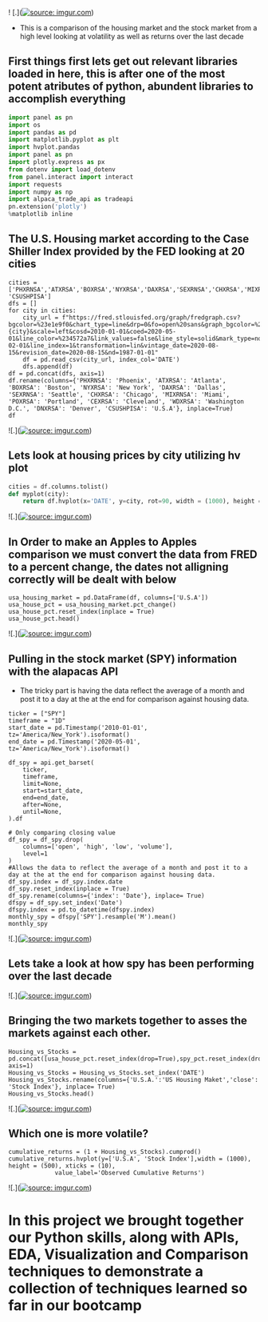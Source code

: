 ! [.](<a href="https://imgur.com/MpkfU6j"><img src="https://i.imgur.com/MpkfU6j.png" title="source: imgur.com" /></a>)

 - This is a comparison of the housing market and the stock market from a high level looking at volatility as well as returns over the last decade 
 
## First things first lets get out relevant libraries loaded in here, this is after one of the most potent atributes of python, abundent libraries to accomplish everything ##

```python
import panel as pn
import os
import pandas as pd
import matplotlib.pyplot as plt
import hvplot.pandas
import panel as pn
import plotly.express as px
from dotenv import load_dotenv
from panel.interact import interact
import requests
import numpy as np
import alpaca_trade_api as tradeapi
pn.extension('plotly')
%matplotlib inline
```

## The U.S. Housing market according to the Case Shiller Index provided by the FED looking at 20 cities ##

```
cities = ['PHXRNSA','ATXRSA','BOXRSA','NYXRSA','DAXRSA','SEXRNSA','CHXRSA','MIXRNSA','POXRSA','CEXRSA','WDXRSA','DNXRSA', 'CSUSHPISA']
dfs = []
for city in cities:
    city_url = f"https://fred.stlouisfed.org/graph/fredgraph.csv?bgcolor=%23e1e9f0&chart_type=line&drp=0&fo=open%20sans&graph_bgcolor=%23ffffff&height=450&mode=fred&recession_bars=on&txtcolor=%23444444&ts=12&tts=12&width=1168&nt=0&thu=0&trc=0&show_legend=yes&show_axis_titles=yes&show_tooltip=yes&id={city}&scale=left&cosd=2010-01-01&coed=2020-05-01&line_color=%234572a7&link_values=false&line_style=solid&mark_type=none&mw=3&lw=2&ost=-99999&oet=99999&mma=0&fml=a&fq=Monthly&fam=avg&fgst=lin&fgsnd=2020-02-01&line_index=1&transformation=lin&vintage_date=2020-08-15&revision_date=2020-08-15&nd=1987-01-01"
    df = pd.read_csv(city_url, index_col='DATE')
    dfs.append(df)
df = pd.concat(dfs, axis=1)
df.rename(columns={'PHXRNSA': 'Phoenix', 'ATXRSA': 'Atlanta', 'BOXRSA': 'Boston', 'NYXRSA': 'New York', 'DAXRSA': 'Dallas', 'SEXRNSA': 'Seattle', 'CHXRSA': 'Chicago', 'MIXRNSA': 'Miami', 'POXRSA': 'Portland', 'CEXRSA': 'Cleveland', 'WDXRSA': 'Washington D.C.', 'DNXRSA': 'Denver', 'CSUSHPISA': 'U.S.A'}, inplace=True)
df
```
![.](<a href="https://imgur.com/RPHsLql"><img src="https://i.imgur.com/RPHsLql.jpg" title="source: imgur.com" /></a>)

## Lets look at housing prices by city utilizing hv plot

```python
cities = df.columns.tolist()
def myplot(city):
    return df.hvplot(x='DATE', y=city, rot=90, width = (1000), height = (500), title = 'Housing price data by city over the last 10 years')
```
![.](<a href="https://imgur.com/SEvrVkW"><img src="https://i.imgur.com/SEvrVkW.jpg" title="source: imgur.com" /></a>)

## In Order to make an Apples to Apples comparison we must convert the data from FRED to a percent change, the dates not alligning correctly will be dealt with below ##

```
usa_housing_market = pd.DataFrame(df, columns=['U.S.A'])
usa_house_pct = usa_housing_market.pct_change()
usa_house_pct.reset_index(inplace = True)
usa_house_pct.head()
```
![.](<a href="https://imgur.com/uFtkZfm"><img src="https://i.imgur.com/uFtkZfm.jpg" title="source: imgur.com" /></a>)

## Pulling in the stock market (SPY) information with the alapacas API ##
- The tricky part is having the data reflect the average of a month and post it to a day at the at the end for comparison against housing data.

```
ticker = ["SPY"]
timeframe = "1D"
start_date = pd.Timestamp('2010-01-01', tz='America/New_York').isoformat()
end_date = pd.Timestamp('2020-05-01', tz='America/New_York').isoformat()

df_spy = api.get_barset(
    ticker,
    timeframe,
    limit=None,
    start=start_date,
    end=end_date,
    after=None,
    until=None,
).df

# Only comparing closing value
df_spy = df_spy.drop(
    columns=['open', 'high', 'low', 'volume'],
    level=1
)
#Allows the data to reflect the average of a month and post it to a day at the at the end for comparison against housing data.
df_spy.index = df_spy.index.date
df_spy.reset_index(inplace = True)
df_spy.rename(columns={'index': 'Date'}, inplace= True)
dfspy = df_spy.set_index('Date')
dfspy.index = pd.to_datetime(dfspy.index)
monthly_spy = dfspy['SPY'].resample('M').mean()
monthly_spy
```
![.](<a href="https://imgur.com/eWxJOyj"><img src="https://i.imgur.com/eWxJOyj.jpg" title="source: imgur.com" /></a>)

## Lets take a look at how spy has been performing over the last decade ##

![.](<a href="https://imgur.com/JP1GcFg"><img src="https://i.imgur.com/JP1GcFg.jpg" title="source: imgur.com" /></a>)

## Bringing the two markets together to asses the markets against each other. ##

```
Housing_vs_Stocks = pd.concat([usa_house_pct.reset_index(drop=True),spy_pct.reset_index(drop=True)], axis=1)
Housing_vs_Stocks = Housing_vs_Stocks.set_index('DATE')
Housing_vs_Stocks.rename(columns={'U.S.A.':'US Housing Maket','close': 'Stock Index'}, inplace= True)
Housing_vs_Stocks.head()
```
![.](<a href="https://imgur.com/Q9MU5ZK"><img src="https://i.imgur.com/Q9MU5ZK.jpg" title="source: imgur.com" /></a>)

## Which one is more volatile? ##

```
cumulative_returns = (1 + Housing_vs_Stocks).cumprod()
cumulative_returns.hvplot(y=['U.S.A', 'Stock Index'],width = (1000), height = (500), xticks = (10),
             value_label='Observed Cumulative Returns')
```
![.](<a href="https://imgur.com/y4JgTV1"><img src="https://i.imgur.com/y4JgTV1.jpg" title="source: imgur.com" /></a>)

# In this project we brought together our Python skills, along with APIs, EDA, Visualization and Comparison techniques to demonstrate a collection of techniques learned so far in our bootcamp #
